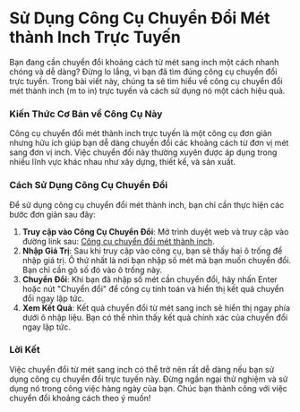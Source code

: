 Sử Dụng Công Cụ Chuyển Đổi Mét thành Inch Trực Tuyến
====================================================

Bạn đang cần chuyển đổi khoảng cách từ mét sang inch một cách nhanh chóng và dễ dàng? Đừng lo lắng, vì bạn đã tìm đúng công cụ chuyển đổi trực tuyến. Trong bài viết này, chúng ta sẽ tìm hiểu về công cụ chuyển đổi mét thành inch (m to in) trực tuyến và cách sử dụng nó một cách hiệu quả.

### Kiến Thức Cơ Bản về Công Cụ Này

Công cụ chuyển đổi mét thành inch trực tuyến là một công cụ đơn giản nhưng hữu ích giúp bạn dễ dàng chuyển đổi các khoảng cách từ đơn vị mét sang đơn vị inch. Việc chuyển đổi này thường xuyên được áp dụng trong nhiều lĩnh vực khác nhau như xây dựng, thiết kế, và sản xuất.

### Cách Sử Dụng Công Cụ Chuyển Đổi

Để sử dụng công cụ chuyển đổi mét thành inch, bạn chỉ cần thực hiện các bước đơn giản sau đây:

1. **Truy cập vào Công Cụ Chuyển Đổi**: Mở trình duyệt web và truy cập vào đường link sau: [Công cụ chuyển đổi mét thành inch](https://www.onlinecalculatorsfree.com/vi/convert/meter-to-inch.html).
2. **Nhập Giá Trị**: Sau khi truy cập vào công cụ, bạn sẽ thấy hai ô trống để nhập giá trị. Ô thứ nhất là nơi bạn nhập số mét mà bạn muốn chuyển đổi. Bạn chỉ cần gõ số đó vào ô trống này.
3. **Chuyển Đổi**: Khi bạn đã nhập số mét cần chuyển đổi, hãy nhấn Enter hoặc nút "Chuyển đổi" để công cụ tính toán và hiển thị kết quả chuyển đổi ngay lập tức.
4. **Xem Kết Quả**: Kết quả chuyển đổi từ mét sang inch sẽ hiển thị ngay phía dưới ô nhập liệu. Bạn có thể nhìn thấy kết quả chính xác của chuyển đổi ngay lập tức.

### Lời Kết

Việc chuyển đổi từ mét sang inch có thể trở nên rất dễ dàng nếu bạn sử dụng công cụ chuyển đổi trực tuyến này. Đừng ngần ngại thử nghiệm và sử dụng nó trong công việc hàng ngày của bạn. Chúc bạn thành công với việc chuyển đổi khoảng cách theo ý muốn!